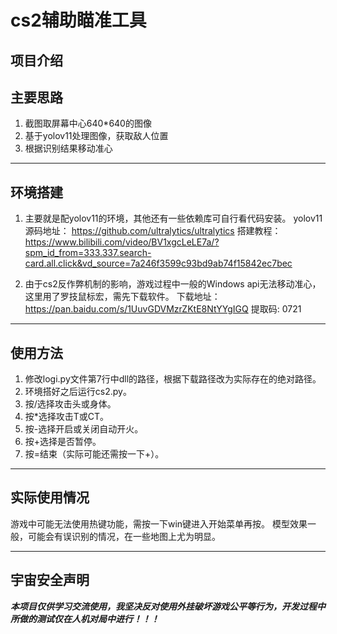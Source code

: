 # cs2辅助瞄准工具

## 项目介绍


## 主要思路
1. 截图取屏幕中心640*640的图像
2. 基于yolov11处理图像，获取敌人位置
3. 根据识别结果移动准心

---

## 环境搭建
1. 主要就是配yolov11的环境，其他还有一些依赖库可自行看代码安装。
yolov11源码地址：
https://github.com/ultralytics/ultralytics
搭建教程：
https://www.bilibili.com/video/BV1xgcLeLE7a/?spm_id_from=333.337.search-card.all.click&vd_source=7a246f3599c93bd9ab74f15842ec7bec

2. 由于cs2反作弊机制的影响，游戏过程中一般的Windows api无法移动准心，这里用了罗技鼠标宏，需先下载软件。
下载地址：https://pan.baidu.com/s/1UuvGDVMzrZKtE8NtYYgIGQ 提取码: 0721

---

## 使用方法
1. 修改logi.py文件第7行中dll的路径，根据下载路径改为实际存在的绝对路径。
2. 环境搭好之后运行cs2.py。
3. 按/选择攻击头或身体。
4. 按*选择攻击T或CT。
5. 按-选择开启或关闭自动开火。
6. 按+选择是否暂停。
7. 按=结束（实际可能还需按一下+）。

---

## 实际使用情况
游戏中可能无法使用热键功能，需按一下win键进入开始菜单再按。
模型效果一般，可能会有误识别的情况，在一些地图上尤为明显。

---

## 宇宙安全声明
***本项目仅供学习交流使用，我坚决反对使用外挂破坏游戏公平等行为，开发过程中所做的测试仅在人机对局中进行！！！***

